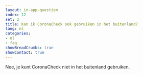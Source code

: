 ```yaml
---
layout: in-app-question
index: 12
set: 2
title: Kan ik CoronaCheck ook gebruiken in het buitenland?
lang: nl
categories:
- nl
- faq
showBreadCrumbs: true
showContact: true
---
```

Nee, je kunt CoronaCheck niet in het buitenland gebruiken.
